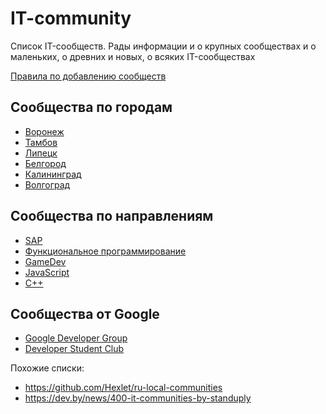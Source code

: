 # IT-community
Список IT-сообществ. Рады информации и о крупных сообществах и о маленьких, о древних и новых, о всяких IT-сообществах

[Правила по добавлению сообществ](CONTRIBUTING.md)

## Сообщества по городам
- [Воронеж](Voronezh.md)
- [Тамбов](Tambov.md)
- [Липецк](Lipetsk.md)
- [Белгород](Belgorod.md)
- [Калининград](Kaliningrad.md)
- [Волгоград](Volgograd.md)

## Сообщества по направлениям
- [SAP](sap.md)
- [Функциональное программирование](fp.md)
- [GameDev](gamedev.md)
- [JavaScript](js.md)
- [C++](cpp.md)

## Сообщества от Google
- [Google Developer Group](gdg.md)
- [Developer Student Club](dsc.md)

Похожие списки:
- https://github.com/Hexlet/ru-local-communities
- https://dev.by/news/400-it-communities-by-standuply